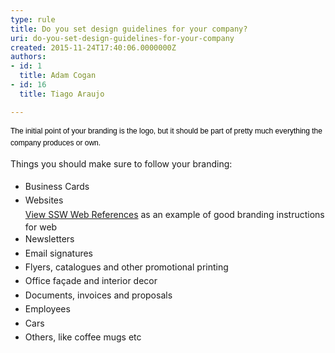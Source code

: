 ```yaml
---
type: rule
title: Do you set design guidelines for your company?
uri: do-you-set-design-guidelines-for-your-company
created: 2015-11-24T17:40:06.0000000Z
authors:
- id: 1
  title: Adam Cogan
- id: 16
  title: Tiago Araujo

---
```




<span class='intro'> <p><span style="color&#58;#000000;font-family&#58;verdana, sans-serif;font-size&#58;12px;line-height&#58;17px;">The initial point of your branding is the logo, but it should be part of pretty much everything the company produces or own.</span>​​</p> </span>

<p>T<span style="line-height&#58;1.6;">hings you should make sure to&#160;follow your branding&#58;</span></p><ul><li><span style="line-height&#58;1.6;">Business Cards</span><br></li><li><span style="line-height&#58;1.6;">Websites <br><a href="https&#58;//www.ssw.com.au/ssw/company/Web-Reference.aspx">View SSW Web References</a>&#160;as an example of good branding instructions for web&#160;<br></span></li><li><span style="line-height&#58;1.6;">Newsletters</span><br></li><li><span style="line-height&#58;1.6;">Email signatures</span><br></li><li><span style="line-height&#58;1.6;">Flyers, catalogues and other promotional printing</span><br></li><li><span style="line-height&#58;1.6;">Office façade and interior decor</span><br></li><li><span style="line-height&#58;1.6;">Documents, invoices and proposals​</span><br></li><li><span style="line-height&#58;1.6;">Employees</span><br></li><li><span style="line-height&#58;1.6;">Cars</span><br></li><li><span style="line-height&#58;1.6;">Others, like coffee mugs etc </span><br></li></ul>


